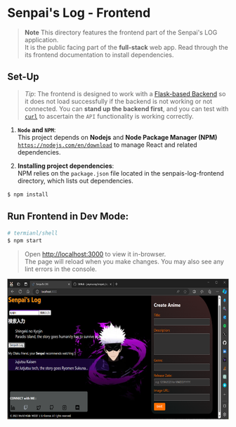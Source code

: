 # Senpai's Log - Frontend
> **Note**
> This directory features the frontend part of the Senpai's LOG application.  
> It is the public facing part of the **full-stack** web app. Read through the its frontend documentation to install dependencies.  


## Set-Up
> _Tip_: The frontend is designed to work with a [Flask-based Backend](../backend/flaskr/__init__.py) so it does not load successfully if the backend is not working or not connected. You can **stand up the backend first**, and you can test with [```curl```](https://curl.se/) to ascertain the `API` functionality is  working correctly.

1. **`Node` and `NPM`**:  
This project depends on **Nodejs** and **Node Package Manager (NPM)** [`https://nodejs.com/en/download`](https://nodejs.org/en/download/) to manage React and related dependencies.

2. **Installing project dependencies**:  
NPM relies on the `package.json` file located in the senpais-log-frontend directory, which lists out dependencies.

```bash
$ npm install
```

## Run Frontend in Dev Mode:

```bash
# termianl/shell
$ npm start
```

> Open [http://localhost:3000](http://localhost:3000) to view it in-browser.  
> The page will reload when you make changes. You may also see any lint errors in the console.

<p align="center">
  <img align="center" src="./public/public-facing.png" title="Tiles" height="320" width="640" style="padding-right:100px;" />
</p>
